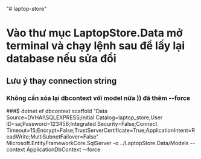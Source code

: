 "# laptop-store" 

# Vào thư mục LaptopStore.Data mở terminal và chạy lệnh sau để lấy lại database nếu sửa đổi

## Lưu ý thay connection string

### Không cần xóa lại dbcontext với model nữa )) đã thêm --force

###$ 
dotnet ef dbcontext scaffold "Data Source=DVHAI\SQLEXPRESS;Initial Catalog=laptop_store;User ID=sa;Password=123456;Integrated Security=False;Connect Timeout=15;Encrypt=False;TrustServerCertificate=True;ApplicationIntent=ReadWrite;MultiSubnetFailover=False" Microsoft.EntityFrameworkCore.SqlServer -o ../LaptopStore.Data/Models --context ApplicationDbContext --force
